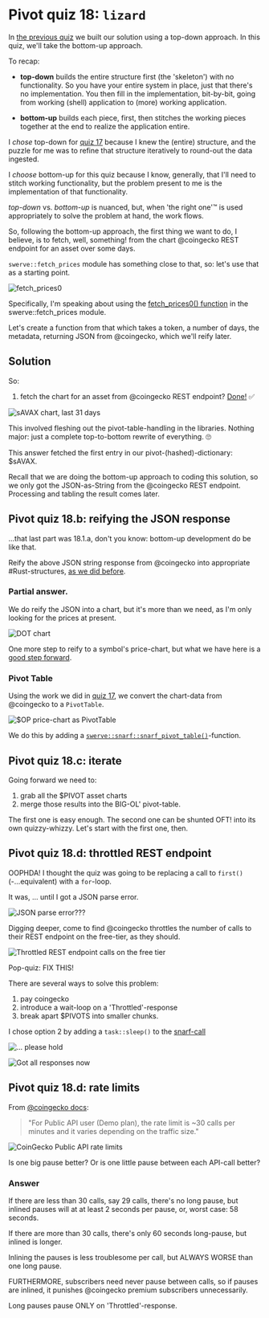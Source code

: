 # Pivot quiz 18: `lizard`

In [the previous quiz](../quiz17) we built our solution using a top-down
approach. In this quiz, we'll take the bottom-up approach.

To recap:

* **top-down** builds the entire structure first (the 'skeleton') with no 
functionality. So you have your entire system in place, just that there's no
implementation. You then fill in the implementation, bit-by-bit, going from
working (shell) application to (more) working application.

* **bottom-up** builds each piece, first, then stitches the working pieces 
together at the end to realize the application entire.

I *chose* top-down for [quiz 17](../quiz17) because I knew the (entire)
structure, and the puzzle for me was to refine that structure iteratively
to round-out the data ingested.

I *choose* bottom-up for this quiz because I know, generally, that I'll
need to stitch working functionality, but the problem present to me is the
implementation of that functionality.

*top-down* vs. *bottom-up* is nuanced, but, when 'the right one'&trade;
is used appropriately to solve the problem at hand, the work flows.

So, following the bottom-up approach, the first thing we want to do, I believe, 
is to fetch, well, something! from the chart @coingecko REST endpoint for an 
asset over some days.

`swerve::fetch_prices` module has something close to that, so: let's use that 
as a starting point.

![fetch_prices0](imgs/02-fetch-prices.png)

Specifically, I'm speaking about using the 
[fetch_prices0() function](../../swerve/fetch_prices.rs#L24-L38) in the
swerve::fetch_prices module.

Let's create a function from that which takes a token, a number of days, the 
metadata, returning JSON from @coingecko, which we'll reify later.

## Solution

So:

1. fetch the chart for an asset from @coingecko REST endpoint? 
[Done!](answer18a_read_json.rs) ✅

![sAVAX chart, last 31 days](imgs/03-fetched-sAVAX.png)

This involved fleshing out the pivot-table-handling in the libraries. Nothing 
major: just a complete top-to-bottom rewrite of everything. 🙄

This answer fetched the first entry in our pivot-(hashed)-dictionary: $sAVAX.

Recall that we are doing the bottom-up approach to coding this solution, so we 
only got the JSON-as-String from the @coingecko REST endpoint. Processing and 
tabling the result comes later.

## Pivot quiz 18.b: reifying the JSON response

...that last part was 18.1.a, don't you know: bottom-up development do be like 
that.

Reify the above JSON string response from @coingecko into appropriate 
#Rust-structures, 
[as we did before](../quiz17).

### Partial answer.

We do reify the JSON into a chart, but it's more than we need, as I'm only 
looking for the prices at present.

![DOT chart](imgs/04b-parse-DOT-chart.png)

One more step to reify to a symbol's price-chart, but what we have here is a 
[good step forward](../../swerve/snarf.rs#L79-L85).

### Pivot Table

Using the work we did in [quiz 17](../quiz17), we convert the chart-data
from @coingecko to a `PivotTable`.

![$OP price-chart as `PivotTable`](imgs/05-op-prices.png)

We do this by adding a 
[`swerve::snarf::snarf_pivot_table()`](../../swerve/snarf.rs#L88-L96)-function.

## Pivot quiz 18.c: iterate

Going forward we need to:

1. grab all the $PIVOT asset charts
2. merge those results into the BIG-OL' pivot-table.

The first one is easy enough. The second one can be shunted OFT! into its own 
quizzy-whizzy. Let's start with the first one, then.

## Pivot quiz 18.d: throttled REST endpoint

OOPHDA! I thought the quiz was going to be replacing a call to `first()` 
(-...equivalent) with a `for`-loop.

It was, ... until I got a JSON parse error.

![JSON parse error???](imgs/06a-JSON-parse-error.png)

Digging deeper, come to find @coingecko throttles the number of calls to their 
REST endpoint on the free-tier, as they should.

![Throttled REST endpoint calls on the free tier](imgs/06b-throttled-response.png)

Pop-quiz: FIX THIS!

There are several ways to solve this problem:

1. pay coingecko
2. introduce a wait-loop on a 'Throttled'-response
3. break apart $PIVOTS into smaller chunks.

I chose option 2 by adding a `task::sleep()` to the
[snarf-call](../../swerve/snarf.rs#L82-L101)

![... please hold](imgs/07a-please-hold.png)

![Got all responses now](imgs/07b-and-we-are-done.png)

## Pivot quiz 18.d: rate limits

From 
[@coingecko docs](https://docs.coingecko.com/v3.0.1/reference/common-errors-rate-limit): 

> "For Public API user (Demo plan), the rate limit is ~30 calls per minutes 
and it varies depending on the traffic size." 

![CoinGecko Public API rate limits](imgs/08-rate-limits.png)

Is one big pause better? Or is one little pause between each API-call better?

### Answer

If there are less than 30 calls, say 29 calls, there's no long pause, but 
inlined pauses will at at least 2 seconds per pause, or, worst case: 58 seconds.

If there are more than 30 calls, there's only 60 seconds long-pause, but 
inlined is longer.

Inlining the pauses is less troublesome per call, but ALWAYS WORSE than one 
long pause.

FURTHERMORE, subscribers need never pause between calls, so if pauses are 
inlined, it punishes @coingecko premium subscribers unnecessarily.

Long pauses pause ONLY on 'Throttled'-response.

